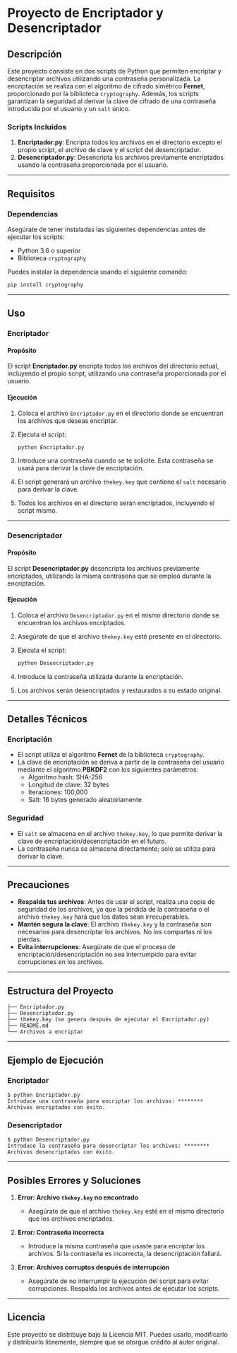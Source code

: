 # Proyecto de Encriptador y Desencriptador

## Descripción
Este proyecto consiste en dos scripts de Python que permiten encriptar y desencriptar archivos utilizando una contraseña personalizada. La encriptación se realiza con el algoritmo de cifrado simétrico **Fernet**, proporcionado por la biblioteca `cryptography`. Además, los scripts garantizan la seguridad al derivar la clave de cifrado de una contraseña introducida por el usuario y un `salt` único.

### Scripts Incluidos
1. **Encriptador.py**: Encripta todos los archivos en el directorio excepto el propio script, el archivo de clave y el script del desencriptador.
2. **Desencriptador.py**: Desencripta los archivos previamente encriptados usando la contraseña proporcionada por el usuario.

---

## Requisitos
### Dependencias
Asegúrate de tener instaladas las siguientes dependencias antes de ejecutar los scripts:

- Python 3.6 o superior
- Biblioteca `cryptography`

Puedes instalar la dependencia usando el siguiente comando:

```bash
pip install cryptography
```

---

## Uso

### Encriptador
#### Propósito
El script **Encriptador.py** encripta todos los archivos del directorio actual, incluyendo el propio script, utilizando una contraseña proporcionada por el usuario.

#### Ejecución
1. Coloca el archivo `Encriptador.py` en el directorio donde se encuentran los archivos que deseas encriptar.
2. Ejecuta el script:

   ```bash
   python Encriptador.py
   ```

3. Introduce una contraseña cuando se te solicite. Esta contraseña se usará para derivar la clave de encriptación.
4. El script generará un archivo `thekey.key` que contiene el `salt` necesario para derivar la clave.
5. Todos los archivos en el directorio serán encriptados, incluyendo el script mismo.

---

### Desencriptador
#### Propósito
El script **Desencriptador.py** desencripta los archivos previamente encriptados, utilizando la misma contraseña que se empleó durante la encriptación.

#### Ejecución
1. Coloca el archivo `Desencriptador.py` en el mismo directorio donde se encuentran los archivos encriptados.
2. Asegúrate de que el archivo `thekey.key` esté presente en el directorio.
3. Ejecuta el script:

   ```bash
   python Desencriptador.py
   ```

4. Introduce la contraseña utilizada durante la encriptación.
5. Los archivos serán desencriptados y restaurados a su estado original.

---

## Detalles Técnicos

### Encriptación
- El script utiliza el algoritmo **Fernet** de la biblioteca `cryptography`.
- La clave de encriptación se deriva a partir de la contraseña del usuario mediante el algoritmo **PBKDF2** con los siguientes parámetros:
  - Algoritmo hash: SHA-256
  - Longitud de clave: 32 bytes
  - Iteraciones: 100,000
  - Salt: 16 bytes generado aleatoriamente

### Seguridad
- El `salt` se almacena en el archivo `thekey.key`, lo que permite derivar la clave de encriptación/desencriptación en el futuro.
- La contraseña nunca se almacena directamente; solo se utiliza para derivar la clave.

---

## Precauciones
- **Respalda tus archivos**: Antes de usar el script, realiza una copia de seguridad de los archivos, ya que la pérdida de la contraseña o el archivo `thekey.key` hará que los datos sean irrecuperables.
- **Mantén segura la clave**: El archivo `thekey.key` y la contraseña son necesarios para desencriptar los archivos. No los compartas ni los pierdas.
- **Evita interrupciones**: Asegúrate de que el proceso de encriptación/desencriptación no sea interrumpido para evitar corrupciones en los archivos.

---

## Estructura del Proyecto
```
├── Encriptador.py
├── Desencriptador.py
├── thekey.key (se genera después de ejecutar el Encriptador.py)
├── README.md
└── Archivos a encriptar
```

---

## Ejemplo de Ejecución
### Encriptador
```
$ python Encriptador.py
Introduce una contraseña para encriptar los archivos: ********
Archivos encriptados con éxito.
```

### Desencriptador
```
$ python Desencriptador.py
Introduce la contraseña para desencriptar los archivos: ********
Archivos desencriptados con éxito.
```

---

## Posibles Errores y Soluciones

1. **Error: Archivo `thekey.key` no encontrado**
   - Asegúrate de que el archivo `thekey.key` esté en el mismo directorio que los archivos encriptados.

2. **Error: Contraseña incorrecta**
   - Introduce la misma contraseña que usaste para encriptar los archivos. Si la contraseña es incorrecta, la desencriptación fallará.

3. **Error: Archivos corruptos después de interrupción**
   - Asegúrate de no interrumpir la ejecución del script para evitar corrupciones. Respalda los archivos antes de ejecutar los scripts.

---

## Licencia
Este proyecto se distribuye bajo la Licencia MIT. Puedes usarlo, modificarlo y distribuirlo libremente, siempre que se otorgue crédito al autor original.

